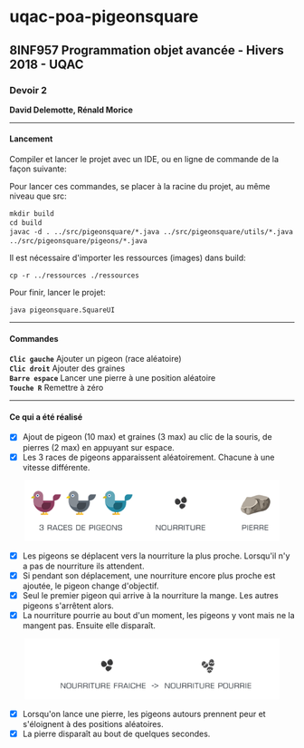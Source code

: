 # uqac-poa-pigeonsquare

<h2>8INF957 Programmation objet avancée - Hivers 2018 - UQAC</h2>
<h3>Devoir 2</h3>
<p><b>David Delemotte, Rénald Morice</b></p>

---

<h4>Lancement</h4>

Compiler et lancer le projet avec un IDE, ou en ligne de commande de la façon suivante:

Pour lancer ces commandes, se placer à la racine du projet, au même niveau que src:

```
mkdir build
cd build
javac -d . ../src/pigeonsquare/*.java ../src/pigeonsquare/utils/*.java ../src/pigeonsquare/pigeons/*.java
```

Il est nécessaire d'importer les ressources (images) dans build:

```
cp -r ../ressources ./ressources
```

Pour finir, lancer le projet:

```
java pigeonsquare.SquareUI
```

---

<h4>Commandes</h4>

**`Clic gauche`** Ajouter un pigeon (race aléatoire)<br/>
**`Clic droit`** Ajouter des graines<br/>
**`Barre espace`** Lancer une pierre à une position aléatoire<br/>
**`Touche R`** Remettre à zéro<br/>

---

<h4>Ce qui a été réalisé</h4>

- [x] Ajout de pigeon (10 max) et graines (3 max) au clic de la souris, de pierres (2 max) en appuyant sur espace.
- [x] Les 3 races de pigeons apparaissent aléatoirement. Chacune à une vitesse différente.
<p align="center">
<img src="ressources/readme/elems.png" width="450"/>
</p>

- [x] Les pigeons se déplacent vers la nourriture la plus proche. Lorsqu'il n'y a pas de nourriture ils attendent.
- [x] Si pendant son déplacement, une nourriture encore plus proche est ajoutée, le pigeon change d'objectif.
- [x] Seul le premier pigeon qui arrive à la nourriture la mange. Les autres pigeons s'arrêtent alors.
- [x] La nourriture pourrie au bout d'un moment, les pigeons y vont mais ne la mangent pas. Ensuite elle disparaît.

<p align="center">
<img src="ressources/readme/nourriture.png" width="450"/>
</p>

- [x] Lorsqu'on lance une pierre, les pigeons autours prennent peur et s'éloignent à des positions aléatoires.
- [x] La pierre disparaît au bout de quelques secondes.
